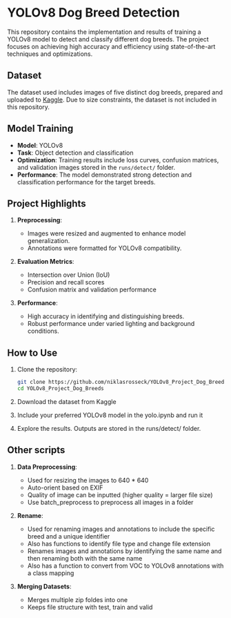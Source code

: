 # YOLOv8 Dog Breed Detection

This repository contains the implementation and results of training a YOLOv8 model to detect and classify different dog breeds. The project focuses on achieving high accuracy and efficiency using state-of-the-art techniques and optimizations.

## Dataset

The dataset used includes images of five distinct dog breeds, prepared and uploaded to [Kaggle](https://www.kaggle.com/datasets/niklasrosseck/dog-breed-classification-yolov8/data). Due to size constraints, the dataset is not included in this repository.

## Model Training

- **Model**: YOLOv8
- **Task**: Object detection and classification
- **Optimization**: Training results include loss curves, confusion matrices, and validation images stored in the `runs/detect/` folder.
- **Performance**: The model demonstrated strong detection and classification performance for the target breeds.

## Project Highlights

1. **Preprocessing**:

   - Images were resized and augmented to enhance model generalization.
   - Annotations were formatted for YOLOv8 compatibility.

2. **Evaluation Metrics**:

   - Intersection over Union (IoU)
   - Precision and recall scores
   - Confusion matrix and validation performance

3. **Performance**:
   - High accuracy in identifying and distinguishing breeds.
   - Robust performance under varied lighting and background conditions.

## How to Use

1. Clone the repository:

   ```bash
   git clone https://github.com/niklasrosseck/YOLOv8_Project_Dog_Breeds.git
   cd YOLOv8_Project_Dog_Breeds

   ```

2. Download the dataset from Kaggle

3. Include your preferred YOLOv8 model in the yolo.ipynb and run it

4. Explore the results. Outputs are stored in the runs/detect/ folder.

## Other scripts

1. **Data Preprocessing**:

   - Used for resizing the images to 640 \* 640
   - Auto-orient based on EXIF
   - Quality of image can be inputted (higher quality = larger file size)
   - Use batch_preprocess to preprocess all images in a folder

2. **Rename**:

   - Used for renaming images and annotations to include the specific breed and a unique identifier
   - Also has functions to identify file type and change file extension
   - Renames images and annotations by identifying the same name and then renaming both with the same name
   - Also has a function to convert from VOC to YOLOv8 annotations with a class mapping

3. **Merging Datasets**:
   - Merges multiple zip foldes into one
   - Keeps file structure with test, train and valid
